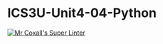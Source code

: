 # ICS3U-Unit4-04-Python
[![Mr Coxall's Super Linter](https://github.com/zaida-hammmel2108/ICS3U-Unit4-04-Python/workflows/Mr%20Coxall's%20Super%20Linter/badge.svg)](https://github.com/zaida-hammmel2108/ICS3U-Unit4-03-Python/actions/)
